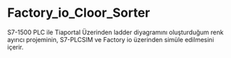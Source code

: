 # Factory_io_Cloor_Sorter
S7-1500 PLC ile Tiaportal Üzerinden ladder diyagramını oluşturduğum renk ayırıcı projeminin, S7-PLCSIM ve Factory io üzerinden simüle edilmesini içerir. 
